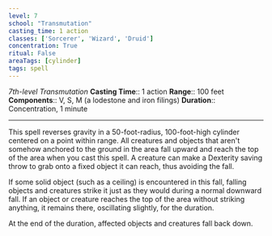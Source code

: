 ```yaml
---
level: 7
school: "Transmutation"
casting_time: 1 action
classes: ['Sorcerer', 'Wizard', 'Druid']
concentration: True
ritual: False
areaTags: [cylinder]
tags: spell
---
```


_7th-level Transmutation_
**Casting Time**:: 1 action
**Range**:: 100 feet
**Components**:: V, S, M (a lodestone and iron filings)
**Duration**:: Concentration, 1 minute

---

This spell reverses gravity in a 50-foot-radius, 100-foot-high cylinder centered on a point within range. All creatures and objects that aren't somehow anchored to the ground in the area fall upward and reach the top of the area when you cast this spell. A creature can make a Dexterity saving throw to grab onto a fixed object it can reach, thus avoiding the fall.

If some solid object (such as a ceiling) is encountered in this fall, falling objects and creatures strike it just as they would during a normal downward fall. If an object or creature reaches the top of the area without striking anything, it remains there, oscillating slightly, for the duration.

At the end of the duration, affected objects and creatures fall back down.



